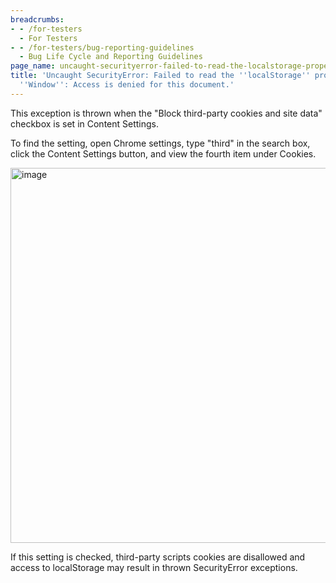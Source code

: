 ```yaml
---
breadcrumbs:
- - /for-testers
  - For Testers
- - /for-testers/bug-reporting-guidelines
  - Bug Life Cycle and Reporting Guidelines
page_name: uncaught-securityerror-failed-to-read-the-localstorage-property-from-window-access-is-denied-for-this-document
title: 'Uncaught SecurityError: Failed to read the ''localStorage'' property from
  ''Window'': Access is denied for this document.'
---
```


This exception is thrown when the "Block third-party cookies and site data"
checkbox is set in Content Settings.

To find the setting, open Chrome settings, type "third" in the search box, click
the Content Settings button, and view the fourth item under Cookies.

[<img alt="image"
src="/for-testers/bug-reporting-guidelines/uncaught-securityerror-failed-to-read-the-localstorage-property-from-window-access-is-denied-for-this-document/blockthirdpartycookies.png"
width=600>](/for-testers/bug-reporting-guidelines/uncaught-securityerror-failed-to-read-the-localstorage-property-from-window-access-is-denied-for-this-document/blockthirdpartycookies.png)

If this setting is checked, third-party scripts cookies are disallowed and
access to localStorage may result in thrown SecurityError exceptions.
